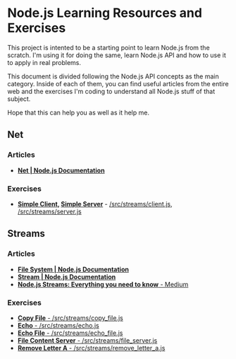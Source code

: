 # Node.js Learning Resources and Exercises

This project is intented to be a starting point to learn Node.js from the scratch. I'm using it for doing the same, learn Node.js API and how to use it to apply in real problems.

This document is divided following the Node.js API concepts as the main category. Inside of each of them, you can find useful articles from the entire web and the exercises I'm coding to understand all Node.js stuff of that subject.

Hope that this can help you as well as it help me.


## Net

### Articles 

* [**Net | Node.js Documentation**](https://nodejs.org/api/net.html)

### Exercises

* **[Simple Client](/src/net/client.js), [Simple Server](/src/net/server.js)** - [/src/streams/client.js](/src/streams/client.js), [/src/streams/server.js](/src/streams/server.js)


## Streams

### Articles 

* [**File System | Node.js Documentation**](https://nodejs.org/api/fs.html)
* [**Stream | Node.js Documentation**](https://nodejs.org/api/stream.html)
* [**Node.js Streams: Everything you need to know** - Medium](https://medium.freecodecamp.org/node-js-streams-everything-you-need-to-know-c9141306be93)

### Exercises

* [**Copy File** - /src/streams/copy_file.js](/src/streams/copy_file.js)
* [**Echo** - /src/streams/echo.js](/src/streams/echo.js)
* [**Echo File** - /src/streams/echo_file.js](/src/streams/echo_file.js)
* [**File Content Server** - /src/streams/file_server.js](/src/streams/file_server.js)
* [**Remove Letter A** - /src/streams/remove_letter_a.js](/src/streams/remove_letter_a.js)